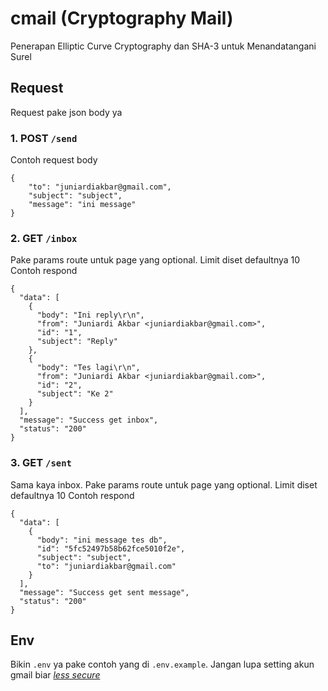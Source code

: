 # cmail (Cryptography Mail)

Penerapan Elliptic Curve Cryptography dan SHA-3 untuk Menandatangani Surel

## Request

Request pake json body ya

### 1. POST `/send`

Contoh request body

```
{
	"to": "juniardiakbar@gmail.com",
	"subject": "subject",
	"message": "ini message"
}
```

### 2. GET `/inbox`

Pake params route untuk page yang optional. Limit diset defaultnya 10
Contoh respond

```
{
  "data": [
    {
      "body": "Ini reply\r\n",
      "from": "Juniardi Akbar <juniardiakbar@gmail.com>",
      "id": "1",
      "subject": "Reply"
    },
    {
      "body": "Tes lagi\r\n",
      "from": "Juniardi Akbar <juniardiakbar@gmail.com>",
      "id": "2",
      "subject": "Ke 2"
    }
  ],
  "message": "Success get inbox",
  "status": "200"
}
```

### 3. GET `/sent`

Sama kaya inbox. Pake params route untuk page yang optional. Limit diset defaultnya 10
Contoh respond

```
{
  "data": [
    {
      "body": "ini message tes db",
      "id": "5fc52497b58b62fce5010f2e",
      "subject": "subject",
      "to": "juniardiakbar@gmail.com"
    }
  ],
  "message": "Success get sent message",
  "status": "200"
}
```

## Env

Bikin `.env` ya pake contoh yang di `.env.example`. Jangan lupa setting akun gmail biar [<i>less secure</i>](https://support.google.com/a/answer/6260879?hl=en)
